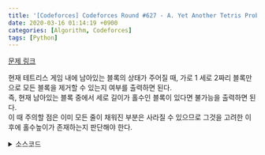 ```yaml
---
title: '[Codeforces] Codeforces Round #627 - A. Yet Another Tetris Problem'
date: 2020-03-16 01:14:19 +0900
categories: [Algorithm, Codeforces]
tags: [Python]
---
```


[문제 링크](https://codeforces.com/problemset/problem/1324/A)

현재 테트리스 게임 내에 남아있는 블록의 상태가 주어질 때, 가로 1 세로 2짜리 블록만으로 모든 블록을 제거할 수 있는지 여부를 출력하면 된다.<br>
즉, 현재 남아있는 블록 중에서 세로 길이가 홀수인 블록이 있다면 불가능을 출력하면 된다.<br>
이 때 주의할 점은 이미 모든 줄이 채워진 부분은 사라질 수 있으므로 그것을 고려한 이후에 홀수높이가 존재하는지 판단해야 한다.

<details>
  <summary> 소스코드 </summary>
    <div markdown="1">

```python
for t in range(int(input())):
    n = int(input())
    arr = [int(x) for x in input().split()]
    mn = min(arr)
    arr = [x-mn for x in arr]
    ck = True
    for i in arr:
        if i%2 :
            ck=False
            break
    print("YES" if ck else "NO")
```

</div>
</details>